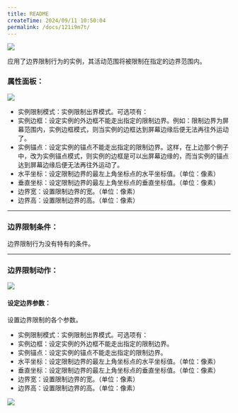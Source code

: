 ```yaml
---
title: README
createTime: 2024/09/11 10:50:04
permalink: /docs/121i9m7t/
---
```

![](564d7dd767bd2.png)

应用了边界限制行为的实例，其活动范围将被限制在指定的边界范围内。

### 属性面板：
![](5636e53e4c768.png)
- 实例限制模式：实例限制出界模式。可选项有：
 - 实例边框：设定实例的外边框不能走出指定的限制边界。例如：限制边界为屏幕范围内，实例边框模式，则当实例的边框达到屏幕边缘后便无法再往外运动了。
 - 实例锚点：设定实例的锚点不能走出指定的限制边界。这样，在上边那个例子中，改为实例锚点模式，则实例的边框是可以出屏幕边缘的，而当实例的锚点达到屏幕边缘后便无法再往外运动了。
- 水平坐标：设定限制边界的最左上角坐标点的水平坐标值。（单位：像素）
- 垂直坐标：设定限制边界的最左上角坐标点的垂直坐标值。（单位：像素）
- 边界宽：设置限制边界的宽。（单位：像素）
- 边界高：设置限制边界的高。（单位：像素）


------------

### 边界限制条件：
边界限制行为没有特有的条件。

------------

### 边界限制动作：
![](5636e53e2629b.png)
#### 设定边界参数：
设置边界限制的各个参数。
- 实例限制模式：实例限制出界模式。可选项有：
 - 实例边框：设定实例的外边框不能走出指定的限制边界。
 - 实例锚点：设定实例的锚点不能走出指定的限制边界。
- 水平坐标：设定限制边界的最左上角坐标点的水平坐标值。（单位：像素）
- 垂直坐标：设定限制边界的最左上角坐标点的垂直坐标值。（单位：像素）
- 边界宽：设置限制边界的宽。（单位：像素）
- 边界高：设置限制边界的高。（单位：像素）

![](5636e53e405a3.png)